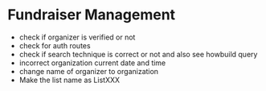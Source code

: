 # Fundraiser Management

- check if organizer is verified or not
- check for auth routes
- check if search technique is correct or not and also see howbuild query
- incorrect organization current date and time
- change name of organizer to organization
- Make the list name as ListXXX
